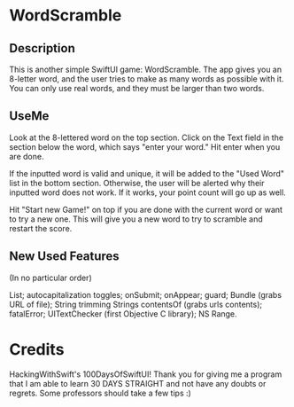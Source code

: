 # WordScramble

## Description
This is another simple SwiftUI game: WordScramble. The app gives you an 8-letter word, and the user tries to make as many words as possible with it. You can only use real words, and they must be larger than two words.

## UseMe
Look at the 8-lettered word on the top section. Click on the Text field in the section below the word,
which says "enter your word." Hit enter when you are done.

If the inputted word is valid and unique, it will be added to the "Used Word" list in the bottom section. Otherwise, the user will be alerted why their inputted word does not work. If it works, your point count will go up as well.

Hit "Start new Game!" on top if you are done with the current word or want to try a new one. This will give you a new word to try to scramble and restart the score.

## New Used Features
(In no particular order)

List; autocapitalization toggles; onSubmit; onAppear; guard; Bundle (grabs URL of file); String trimming
Strings contentsOf (grabs urls contents); fatalError; UITextChecker (first Objective C library); NS Range.

# Credits
HackingWithSwift's 100DaysOfSwiftUI! Thank you for giving me a program that I am able to learn 30 DAYS STRAIGHT and not have any doubts or regrets.
Some professors should take a few tips :)
